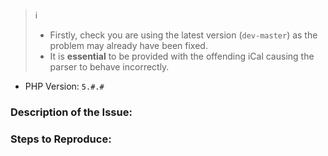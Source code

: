 > :information_source:
> - Firstly, check you are using the latest version (`dev-master`) as the problem may already have been fixed.
> - It is **essential** to be provided with the offending iCal causing the parser to behave incorrectly.

- PHP Version: `5.#.#`

### Description of the Issue:


### Steps to Reproduce:

